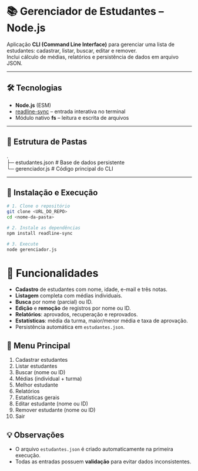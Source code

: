 # 📚 Gerenciador de Estudantes – Node.js

Aplicação **CLI (Command Line Interface)** para gerenciar uma lista de estudantes: cadastrar, listar, buscar, editar e remover.  
Inclui cálculo de médias, relatórios e persistência de dados em arquivo JSON.

---

## 🛠 Tecnologias

- **Node.js** (ESM)
- [readline-sync](https://www.npmjs.com/package/readline-sync) – entrada interativa no terminal
- Módulo nativo **fs** – leitura e escrita de arquivos

---

## 📂 Estrutura de Pastas

.<br>
├─ estudantes.json # Base de dados persistente <br>
└─ gerenciador.js # Código principal do CLI

---

## 🚀 Instalação e Execução

```bash
# 1. Clone o repositório
git clone <URL_DO_REPO>
cd <nome-da-pasta>

# 2. Instale as dependências
npm install readline-sync

# 3. Execute
node gerenciador.js
```

# 🎯 Funcionalidades

- **Cadastro** de estudantes com nome, idade, e-mail e três notas.
- **Listagem** completa com médias individuais.
- **Busca** por nome (parcial) ou ID.
- **Edição** e **remoção** de registros por nome ou ID.
- **Relatórios**: aprovados, recuperação e reprovados.
- **Estatísticas**: média da turma, maior/menor média e taxa de aprovação.
- Persistência automática em `estudantes.json`.

## 🧩 Menu Principal

1. Cadastrar estudantes
2. Listar estudantes
3. Buscar (nome ou ID)
4. Médias (individual + turma)
5. Melhor estudante
6. Relatórios
7. Estatísticas gerais
8. Editar estudante (nome ou ID)
9. Remover estudante (nome ou ID)
10. Sair

## 💡 Observações

- O arquivo `estudantes.json` é criado automaticamente na primeira execução.
- Todas as entradas possuem **validação** para evitar dados inconsistentes.
